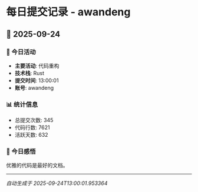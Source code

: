 # 每日提交记录 - awandeng

## 📅 2025-09-24

### 🎯 今日活动
- **主要活动**: 代码重构
- **技术栈**: Rust
- **提交时间**: 13:00:01
- **账号**: awandeng

### 📊 统计信息
- 总提交次数: 345
- 代码行数: 7621
- 活跃天数: 632

### 💭 今日感悟
优雅的代码是最好的文档。

---
*自动生成于 2025-09-24T13:00:01.953364*
